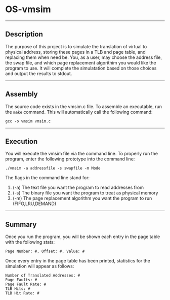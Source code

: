 # OS-vmsim

---


## Description
The purpose of this project is to simulate the translation of virtual to physical address, storing these pages in a TLB and page table, and replacing them when need be. You, as a user, may choose the address file, the swap file, and which page replacement algorithim you would like the program to use. It will complete the simulatation based on those choices and output the results to stdout.

---

## Assembly
The source code exists in the vmsim.c file. To assemble an executable, run the `make` command. This will automatically call the following command:

```
gcc -o vmsim vmsim.c
```

---

## Execution
You will execute the vmsim file via the command line. To properly run the program, enter the following prototype into the command line:

```
./vmsim -a addressfile -s swapfile -m Mode
```

The flags in the command line stand for:

1. (-a) The text file you want the program to read addresses from
2. (-s) The binary file you want the program to treat as physical memory
3. (-m) The page replacement algorithm you want the program to run (FIFO,LRU,DEMAND)

---

## Summary
Once you run the program, you will be shown each entry in the page table with the following stats:

```
Page Number: #, Offset: #, Value: #
```

Once every entry in the page table has been printed, statistics for the simulation will appear as follows:

```
Number of Translated Addresses: #
Page Faults: #
Page Fault Rate: #
TLB Hits: #
TLB Hit Rate: #
```